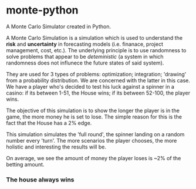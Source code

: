 # monte-python
A Monte Carlo Simulator created in Python. 

A Monte Carlo Simulation is a simulation which is used to understand the **risk** and **uncertainty** in forecasting models (i.e. finanace, project management, cost, etc.). The underlying principle is to use randomness to solve problems that appear to be *deteministic* (a system in which randomness does not influnece the future states of said system). 

They are used for 3 types of problems: optimization; integration; 'drawing' from a probability distribution. We are concerned with the latter in this case. We have a player who's decided to test his luck against a spinner in a casino: if its between 1-51, the House wins; if its between 52-100, the player wins.

The objective of this simulation is to show the longer the player is in the game, the more money he is set to lose. The simple reason for this is the fact that the House has a 2% edge.

This simulation simulates the 'full round', the spinner landing on a random number every 'turn'. The more scenarios the player chooses, the more holistic and interesting the results will be. 

On average, we see the amount of money the player loses is ~2% of the betting amount.


### The house always wins

